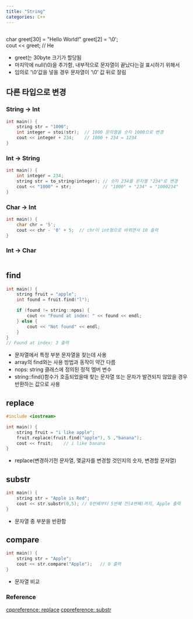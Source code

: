 ```yaml
---
title: "String"
categories: C++
---
```


## 
char greet[30] = "Hello World!"
greet[2] = '\0';  
cout << greet;  // He
- greet는 30byte 크기가 할당됨
- 마지막에 null(\0)을 추가함, 내부적으로 문자열이 끝났다는걸 표시하기 위해서
- 임의로 ‘\0’값을 넣을 경우 문자열이 ‘\0’ 값 뒤로 잘림

## 다른 타입으로 변경

### String -> Int
```cpp
int main() {
    string str = "1000";
    int integer = stoi(str);  // 1000 문자열을 숫자 1000으로 변경
    cout << integer + 234;    // 1000 + 234 = 1234
}
```

### Int -> String
```cpp
int main() {
    int integer = 234;
    string str = to_string(integer); // 숫자 234를 문자열 "234"로 변경
    cout << "1000" + str;            // "1000" + "234" = "1000234"
}
```

### Char -> Int
```cpp
int main() {
    char chr = '5';
    cout << chr - '0' + 5;  // chr이 int형으로 바뀌면서 10 출력
}
```

### Int -> Char
```cpp

```
## find
```cpp
int main() {
    string fruit = "apple";
    int found = fruit.find("l");

    if (found != string::npos) {
        cout << "Found at index: " << found << endl;
    } else {
        cout << "Not found" << endl;
    }
}
// Found at index: 3 출력
```
- 문자열에서 특정 부분 문자열을 찾는데 사용
- array의 find와는 사용 방법과 동작이 약간 다름
- nops: string 클래스에 정의된 정적 멤버 변수 
- string::find()함수가 호출되었을때 찾는 문자열 또는 문자가 발견되지 않았을 경우 반환하는 값으로 사용

## replace
```cpp
#include <iostream>

int main() {
    string fruit = "i like apple";
    fruit.replace(fruit.find("apple"), 5 ,"banana");
    cout << fruit;    // i like banana
}
```
- replace(변경하기전 문자열, 몇글자를 변경할 것인지의 숫자, 변경할 문자열)

## substr
```cpp
int main() {
    string str = "Apple is Red";
    cout << str.substr(0,5); // 0번째부터 5번째 전(4번째)까지, Apple 출력
}
```
- 문자열 중 부분을 반환함

## compare
```cpp
int main() {
    string str = "Apple";
    cout << str.compare("Apple");   // 0 출력
}
```
- 문자열 비교

### Reference
[cppreference: replace](https://en.cppreference.com/w/cpp/string/basic_string/replace)
[cppreference: substr](https://cplusplus.com/reference/string/string/substr/)
